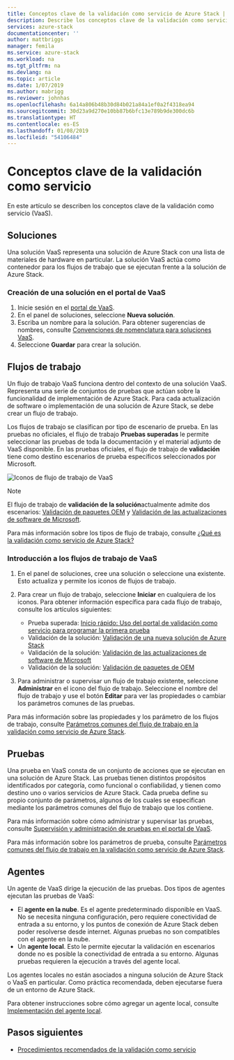 ```yaml
---
title: Conceptos clave de la validación como servicio de Azure Stack | Microsoft Docs
description: Describe los conceptos clave de la validación como servicio de Azure Stack.
services: azure-stack
documentationcenter: ''
author: mattbriggs
manager: femila
ms.service: azure-stack
ms.workload: na
ms.tgt_pltfrm: na
ms.devlang: na
ms.topic: article
ms.date: 1/07/2019
ms.author: mabrigg
ms.reviewer: johnhas
ms.openlocfilehash: 6a14a806b48b30d84b021a84a1ef0a2f4318ea94
ms.sourcegitcommit: 30d23a9d270e10bb87b6bfc13e789b9de300dc6b
ms.translationtype: HT
ms.contentlocale: es-ES
ms.lasthandoff: 01/08/2019
ms.locfileid: "54106484"
---
```

# <a name="validation-as-a-service-key-concepts"></a>Conceptos clave de la validación como servicio

En este artículo se describen los conceptos clave de la validación como servicio (VaaS).

## <a name="solutions"></a>Soluciones

Una solución VaaS representa una solución de Azure Stack con una lista de materiales de hardware en particular. La solución VaaS actúa como contenedor para los flujos de trabajo que se ejecutan frente a la solución de Azure Stack.

### <a name="create-a-solution-in-the-vaas-portal"></a>Creación de una solución en el portal de VaaS

1. Inicie sesión en el [portal de VaaS](https://azurestackvalidation.com).
2. En el panel de soluciones, seleccione **Nueva solución**.
3. Escriba un nombre para la solución. Para obtener sugerencias de nombres, consulte [Convenciones de nomenclatura para soluciones VaaS](azure-stack-vaas-best-practice.md#naming-convention-for-vaas-solutions).
4. Seleccione **Guardar** para crear la solución.

## <a name="workflows"></a>Flujos de trabajo

Un flujo de trabajo VaaS funciona dentro del contexto de una solución VaaS. Representa una serie de conjuntos de pruebas que actúan sobre la funcionalidad de implementación de Azure Stack. Para cada actualización de software o implementación de una solución de Azure Stack, se debe crear un flujo de trabajo.

Los flujos de trabajo se clasifican por tipo de escenario de prueba. En las pruebas no oficiales, el flujo de trabajo **Pruebas superadas** le permite seleccionar las pruebas de toda la documentación y el material adjunto de VaaS disponible. En las pruebas oficiales, el flujo de trabajo de **validación** tiene como destino escenarios de prueba específicos seleccionados por Microsoft.

![Iconos de flujo de trabajo de VaaS](media/tile_all-workflows.png)

> [!NOTE]
> El flujo de trabajo de **validación de la solución**actualmente admite dos escenarios: [Validación de paquetes OEM](azure-stack-vaas-validate-oem-package.md) y [Validación de las actualizaciones de software de Microsoft](azure-stack-vaas-validate-microsoft-updates.md).

Para más información sobre los tipos de flujo de trabajo, consulte [¿Qué es la validación como servicio de Azure Stack?](azure-stack-vaas-overview.md)

### <a name="getting-started-with-vaas-workflows"></a>Introducción a los flujos de trabajo de VaaS

1. En el panel de soluciones, cree una solución o seleccione una existente. Esto actualiza y permite los iconos de flujos de trabajo.
2. Para crear un flujo de trabajo, seleccione **Iniciar** en cualquiera de los iconos. Para obtener información específica para cada flujo de trabajo, consulte los artículos siguientes:
    - Prueba superada: [Inicio rápido: Uso del portal de validación como servicio para programar la primera prueba](azure-stack-vaas-schedule-test-pass.md)
    - Validación de la solución: [Validación de una nueva solución de Azure Stack](azure-stack-vaas-validate-solution-new.md)
    - Validación de la solución: [Validación de las actualizaciones de software de Microsoft](azure-stack-vaas-validate-microsoft-updates.md)
    - Validación de la solución: [Validación de paquetes de OEM](azure-stack-vaas-validate-oem-package.md)

3. Para administrar o supervisar un flujo de trabajo existente, seleccione **Administrar** en el icono del flujo de trabajo. Seleccione el nombre del flujo de trabajo y use el botón **Editar** para ver las propiedades o cambiar los parámetros comunes de las pruebas.

Para más información sobre las propiedades y los parámetro de los flujos de trabajo, consulte [Parámetros comunes del flujo de trabajo en la validación como servicio de Azure Stack](azure-stack-vaas-parameters.md).

## <a name="tests"></a>Pruebas

Una prueba en VaaS consta de un conjunto de acciones que se ejecutan en una solución de Azure Stack. Las pruebas tienen distintos propósitos identificados por categoría, como funcional o confiabilidad, y tienen como destino uno o varios servicios de Azure Stack. Cada prueba define su propio conjunto de parámetros, algunos de los cuales se especifican mediante los parámetros comunes del flujo de trabajo que los contiene.

Para más información sobre cómo administrar y supervisar las pruebas, consulte [Supervisión y administración de pruebas en el portal de VaaS](azure-stack-vaas-monitor-test.md).

Para más información sobre los parámetros de prueba, consulte [Parámetros comunes del flujo de trabajo en la validación como servicio de Azure Stack](azure-stack-vaas-parameters.md).

## <a name="agents"></a>Agentes

Un agente de VaaS dirige la ejecución de las pruebas. Dos tipos de agentes ejecutan las pruebas de VaaS:

- El **agente en la nube**. Es el agente predeterminado disponible en VaaS. No se necesita ninguna configuración, pero requiere conectividad de entrada a su entorno, y los puntos de conexión de Azure Stack deben poder resolverse desde internet. Algunas pruebas no son compatibles con el agente en la nube.
- Un **agente local**. Esto le permite ejecutar la validación en escenarios donde no es posible la conectividad de entrada a su entorno. Algunas pruebas requieren la ejecución a través del agente local.

Los agentes locales no están asociados a ninguna solución de Azure Stack o VaaS en particular. Como práctica recomendada, deben ejecutarse fuera de un entorno de Azure Stack.

Para obtener instrucciones sobre cómo agregar un agente local, consulte [Implementación del agente local](azure-stack-vaas-local-agent.md).

## <a name="next-steps"></a>Pasos siguientes

- [Procedimientos recomendados de la validación como servicio](azure-stack-vaas-best-practice.md)